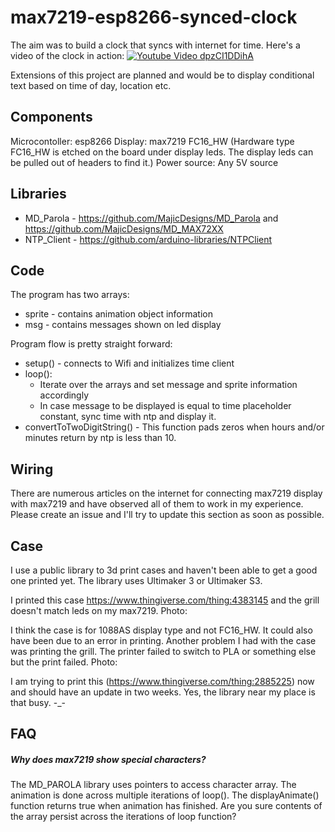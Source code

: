 # max7219-esp8266-synced-clock
The aim was to build a clock that syncs with internet for time. Here's a video of the clock in action:
[![Youtube Video dpzCI1DDihA](https://img.youtube.com/vi/dpzCI1DDihA/0.jpg)](https://www.youtube.com/watch?v=dpzCI1DDihA)

Extensions of this project are planned and would be to display conditional text based on time of day, location etc.

## Components
Microcontoller: esp8266
Display: max7219 FC16_HW (Hardware type FC16_HW is etched on the board under display leds. The display leds can be pulled out of headers to find it.)
Power source: Any 5V source

## Libraries
* MD_Parola - https://github.com/MajicDesigns/MD_Parola and https://github.com/MajicDesigns/MD_MAX72XX
* NTP_Client - https://github.com/arduino-libraries/NTPClient

## Code
The program has two arrays:
* sprite - contains animation object information
* msg - contains messages shown on led display

Program flow is pretty straight forward:
* setup() - connects to Wifi and initializes time client
* loop():
  * Iterate over the arrays and set message and sprite information accordingly
  * In case message to be displayed is equal to time placeholder constant, sync time with ntp and display it.
* convertToTwoDigitString() - This function pads zeros when hours and/or minutes return by ntp is less than 10.

## Wiring
There are numerous articles on the internet for connecting max7219 display with max7219 and have observed all of them to work in my experience. Please create an issue and I'll try to update this section as soon as possible.

## Case
I use a public library to 3d print cases and haven't been able to get a good one printed yet. The library uses Ultimaker 3 or Ultimaker S3.

I printed this case https://www.thingiverse.com/thing:4383145 and the grill doesn't match leds on my max7219.
Photo:

I think the case is for 1088AS display type and not FC16_HW. It could also have been due to an error in printing.
Another problem I had with the case was printing the grill. The printer failed to switch to PLA or something else but the print failed.
Photo:


I am trying to print this (https://www.thingiverse.com/thing:2885225) now and should have an update in two weeks. Yes, the library near my place is that busy. -_-

## FAQ
##### Why does max7219 show special characters?
The MD_PAROLA library uses pointers to access character array. The animation is done across multiple iterations of loop(). The displayAnimate() function returns true when animation has finished. Are you sure contents of the array persist across the iterations of loop function? 
